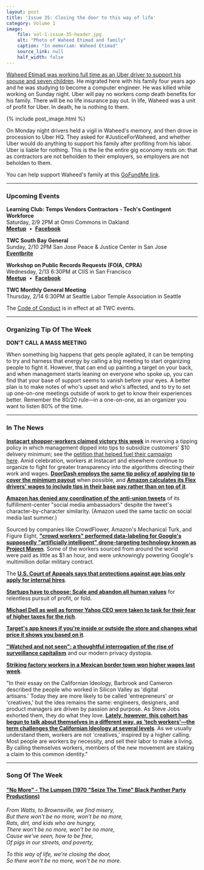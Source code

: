 ```yaml
---
layout: post
title: 'Issue 35: Closing the door to this way of life'
category: Volume 1
image:
    file: vol-1-issue-35-header.jpg
    alt: "Photo of Waheed Etimad and family"
    caption: "In memoriam: Waheed Etimad"
    source_link: null
    half_width: false
---
```


<!-- Content imported from: https://mailchi.mp/5d43ac8e79e6/tech-workers-coalition-update-1324069?e=dbff030191 -->

[Waheed Etimad was working full time as an Uber driver to support his spouse and seven children](https://www.nytimes.com/aponline/2019/02/04/us/ap-us-highway-crash-father-killed.html). He migrated here with his family four years ago and he was studying to become a computer engineer. He was killed while working on Sunday night. Uber will pay no workers comp death benefits for his family. There will be no life insurance pay out. In life, Waheed was a unit of profit for Uber. In death, he is nothing to them.&nbsp;

<!--excerpt-->

{% include post_image.html %}

On Monday night drivers held a vigil in Waheed's memory, and then drove in procession&nbsp;to Uber HQ. They asked for #JusticeForWaheed, and whether Uber would do anything to&nbsp;support his family after profiting from his labor. Uber is liable for nothing. This is the lie the entire gig economy rests on: that as contractors are not beholden to their employers, so employers are not beholden to them.  
  
You can help support Waheed's family at this [GoFundMe link](https://www.gofundme.com/We-need-to-buy-permanent-shelter-for-the-family).

***

###  Upcoming Events

 **Learning Club: Temps Vendors Contractors - Tech's Contingent Workforce**  
Saturday, 2/9 2PM at Omni Commons in Oakland  
[**Meetup**](https://www.meetup.com/Tech-Workers-Coalition/events/258459822/)&nbsp; •&nbsp; [**Facebook**](https://www.facebook.com/events/1119311634945128/)  

**TWC South Bay General**  
Sunday, 2/10 2PM San Jose Peace & Justice Center in San Jose  
[**Eventbrite**](https://www.eventbrite.com/e/twc-south-bay-general-tickets-56086543361)

**Workshop on Public Records Requests (FOIA, CPRA)**  
Wednesday, 2/13 6:30PM at CIIS in San Francisco  
[**Meetup**](https://www.meetup.com/Tech-Workers-Coalition/events/258480728/)&nbsp; •&nbsp; [**Facebook**](https://www.facebook.com/events/2131655666915765/)  
  
**TWC Monthly General Meeting**  
Thursday, 2/14 6:30PM at Seattle Labor Temple Association in Seattle

The [Code of Conduct](https://techworkerscoalition.org/community-guide/) is in effect at all TWC events.

***

### Organizing Tip Of The Week

**DON'T CALL A MASS MEETING**  
  
When something big happens that gets people agitated, it can be tempting to try and harness that energy by calling a big meeting to start organizing people to fight it. However, that can end up painting a target on your back, and when management starts leaning on everyone who spoke up, you can find that your base of support seems to vanish before your eyes. A better plan is to make notes of who's upset and who's affected, and to try to set up one-on-one meetings outside of work to get to know their experiences better. Remember the 80/20 rule&mdash;in a one-on-one, as an organizer you want to listen 80% of the time.

***

###  In The News

[**Instacart shopper-workers claimed victory this week**](https://www.buzzfeednews.com/article/carolineodonovan/after-scrutiny-instacart-will-end-its-controversial-tipping) in reversing a tipping policy in which management dipped into tips to subsidize customers' $10 delivery minimum; see the [petition that helped fuel their campaign here](https://medium.com/@workingwa/instacart-heres-our-22-cents-no-more-tip-theft-low-pay-and-black-box-pay-algorithms-8ff1d7c6b66).&nbsp;Amid celebration, workers at Instacart and elsewhere continue to organize to fight for greater transparency into the algorithms directing their work and wages. [**DoorDash employs the same tip policy of applying tip to cover the minimum payout**](https://www.buzzfeednews.com/article/carolineodonovan/delivery-startups-are-using-tips-to-fulfill-pay-promises) when possible,&nbsp;and [**Amazon calculates its Flex drivers' wages to include tips in their base pay rather than on top of it**](https://www.latimes.com/business/technology/la-fi-tn-amazon-drivers-tips-20190207-story.html).&nbsp;&nbsp;  
  
[**Amazon has denied any coordination of the anti-union tweets**](https://slate.com/technology/2019/02/nyc-hq2-amazon-fulfillment-center-union-tweets.html) of its fulfillment-center "social media ambassadors" despite the tweet's character-by-character similarity. (Amazon used the same tactic on social media last summer.)&nbsp;  
  
Sourced by companies like CrowdFlower, Amazon's Mechanical Turk, and Figure Eight, [**"crowd workers" performed data-labeling for Google's supposedly "artificially intelligent" drone-targeting technology known as Project Maven**](https://theintercept.com/2019/02/04/google-ai-project-maven-figure-eight/). Some of the workers sourced from around the world were&nbsp;paid as little as $1 an hour, and were unknowingly powering Google's multimillion dollar military contract.&nbsp;&nbsp;  
  
The [**U.S. Court of Appeals says that protections against age bias only apply for internal hires**](https://www.forbes.com/sites/ruthumoh/2019/01/27/older-job-applicants-not-protected-by-age-bias-law-says-us-appeals-court/#59353a8414d9).  
  
[**Startups have to choose: Scale and abandon all human values**](https://www.cnbc.com/2019/01/23/crowd-funding-platform-patreon-announces-it-will-pay-out-half-a-billion-dollars-to-content-creators-in-2019.html) for relentless pursuit of profit, or fold.  
  
[**Michael Dell as well as former Yahoo CEO were taken to task for their fear of higher taxes for the rich**](https://youtu.be/paaen3b44XY).  
  
[**Target's app knows if you're inside or outside the store and changes what price it shows you based on it**](https://www.kare11.com/article/money/consumer/the-target-app-price-switch-what-you-need-to-know/89-9ef4106a-895d-4522-8a00-c15cff0a0514).  
  
[**"Watched and not seen": a thoughtful interrogation of the rise of surveillance capitalism**](https://gutsmagazine.ca/watched-and-not-seen/) and our modern privacy dystopia.  
  
[**Striking factory workers in a Mexican border town won higher wages last week**](https://apnews.com/01e56287cf2b4e3d981544cddf62bad8).  
  
"In their essay on the Californian Ideology, Barbrook and Cameron described the people who worked in Silicon Valley as 'digital artisans.'&nbsp;Today they are more likely to be called 'entrepreneurs'&nbsp;or 'creatives,'&nbsp;but the idea remains the same: engineers, designers, and product managers are driven by passion and purpose. As Steve Jobs exhorted them, they do what they love. [**Lately, however, this cohort has begun to talk about themselves in a different way, as 'tech workers'—the term challenges the Californian Ideology at several levels**](https://newrepublic.com/article/153046/stark-political-divide-tech-ceos-employees?fbclid=IwAR23vbYuBm0zSRBSmhhqh3DH4xzl4E0dUQGf9YyUbFc3OKHJyRuqpLUC7w8). As we usually understand them, workers are not 'creatives,'&nbsp;inspired by a higher calling. Most people are workers by necessity, and sell their labor to make a living. By calling themselves workers, members of the new movement are staking a claim to this common identity."

***

### Song Of The Week

#### [**"No More" - The Lumpen (1970 "Seize The Time" Black Panther Party Productions)**](https://www.youtube.com/watch?v=uVo29ejD7jA)

_From Watts, to Brownsville, we find misery,_  
_But there won't be no more, won't be no more,_  
_Rats, dirt, and kids who are hungry,_  
_There won't be no more, won't be no more,_  
_Cause we've seen, how to be free,_  
_Of pigs in our streets, and poverty,_  

_To this way of life, we're closing the door,_  
_So there won't be no more, won't be no more._  
